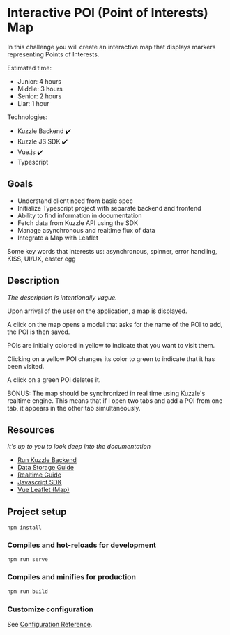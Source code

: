 # Interactive POI (Point of Interests) Map

In this challenge you will create an interactive map that displays markers representing Points of Interests.

Estimated time:

- Junior: 4 hours
- Middle: 3 hours
- Senior: 2 hours
- Liar: 1 hour

Technologies:

- Kuzzle Backend  ✔️
- Kuzzle JS SDK ✔️
- Vue.js ✔️
- Typescript

## Goals

- Understand client need from basic spec
- Initialize Typescript project with separate backend and frontend 
- Ability to find information in documentation 
- Fetch data from Kuzzle API using the SDK
- Manage asynchronous and realtime flux of data
- Integrate a Map with Leaflet

Some key words that interests us: asynchronous, spinner, error handling, KISS, UI/UX, easter egg

## Description

_The description is intentionally vague._

Upon arrival of the user on the application, a map is displayed.

A click on the map opens a modal that asks for the name of the POI to add, the POI is then saved.

POIs are initially colored in yellow to indicate that you want to visit them.

Clicking on a yellow POI changes its color to green to indicate that it has been visited.

A click on a green POI deletes it.

BONUS: The map should be synchronized in real time using Kuzzle's realtime engine. This means that if I open two tabs and add a POI from one tab, it appears in the other tab simultaneously.

## Resources

_It's up to you to look deep into the documentation_

- [Run Kuzzle Backend](https://docs.kuzzle.io/core/2/guides/getting-started/run-kuzzle/)
- [Data Storage Guide](https://docs.kuzzle.io/core/2/guides/main-concepts/data-storage/)
- [Realtime Guide](https://docs.kuzzle.io/core/2/guides/main-concepts/realtime-engine/)
- [Javascript SDK](https://docs.kuzzle.io/sdk/js/7/)
- [Vue Leaflet (Map)](https://github.com/vue-leaflet/vue-leaflet)


## Project setup
```
npm install
```

### Compiles and hot-reloads for development
```
npm run serve
```

### Compiles and minifies for production
```
npm run build
```

### Customize configuration
See [Configuration Reference](https://cli.vuejs.org/config/).
